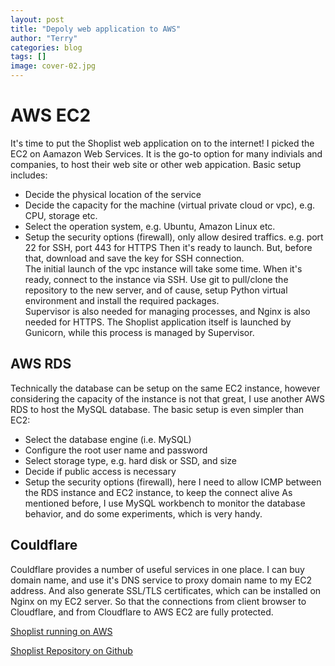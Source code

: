 ```yaml
---
layout: post
title: "Depoly web application to AWS"
author: "Terry"
categories: blog
tags: []
image: cover-02.jpg
---
```


# AWS EC2

It's time to put the Shoplist web application on to the internet! I picked the EC2 on Aamazon Web Services. It is the go-to option for many indivials and companies, to host their web site or other web appication. Basic setup includes:  
- Decide the physical location of the service
- Decide the capacity for the machine (virtual private cloud or vpc), e.g. CPU, storage etc.
- Select the operation system, e.g. Ubuntu, Amazon Linux etc.
- Setup the security options (firewall), only allow desired traffics. e.g. port 22 for SSH, port 443 for HTTPS
Then it's ready to launch. But, before that, download and save the key for SSH connection.  
The initial launch of the vpc instance will take some time. When it's ready, connect to the instance via SSH. Use git to pull/clone the repository to the new server, and of cause, setup Python virtual environment and install the required packages.  
Supervisor is also needed for managing processes, and Nginx is also needed for HTTPS. The Shoplist application itself is launched by Gunicorn, while this process is managed by Supervisor.  

## AWS RDS

Technically the database can be setup on the same EC2 instance, however considering the capacity of the instance is not that great, I use another AWS RDS to host the MySQL database. The basic setup is even simpler than EC2:
- Select the database engine (i.e. MySQL)
- Configure the root user name and password
- Select storage type, e.g. hard disk or SSD, and size
- Decide if public access is necessary
- Setup the security options (firewall), here I need to allow ICMP between the RDS instance and EC2 instance, to keep the connect alive
As mentioned before, I use MySQL workbench to monitor the database behavior, and do some experiments, which is very handy.  

## Couldflare

Couldflare provides a number of useful services in one place. I can buy domain name, and use it's DNS service to proxy domain name to my EC2 address. And also generate SSL/TLS certificates, which can be installed on Nginx on my EC2 server. So that the connections from client browser to Cloudflare, and from Cloudflare to AWS EC2 are fully protected.  

[Shoplist running on AWS][live link]  

[Shoplist Repository on Github][repo link]  

[live link]: https://www.tnirvt.net/
[repo link]: https://github.com/TNirvT/Shoplist
